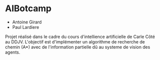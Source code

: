 # AIBotcamp
- Antoine Girard
- Paul Lardiere

Projet réalisé dans le cadre du cours d'intellience artificielle de Carle Côté au DDJV.
L'objectif est d'implémenter un algorithme de recherche de chemin (A*) avec de l'information partielle dû au systeme de vision des agents.
